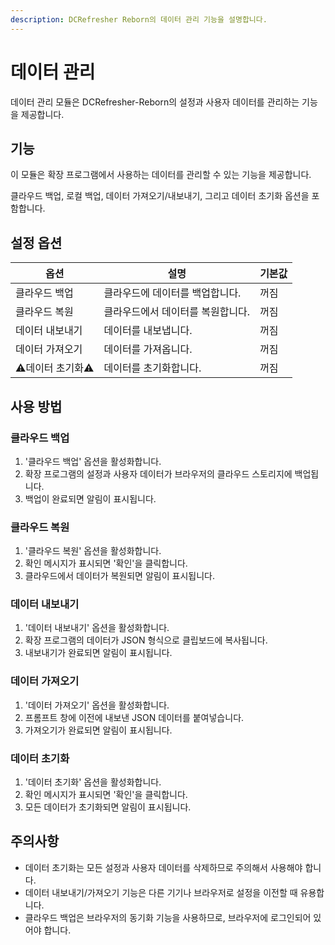 ```yaml
---
description: DCRefresher Reborn의 데이터 관리 기능을 설명합니다.
---
```


# 데이터 관리

데이터 관리 모듈은 DCRefresher-Reborn의 설정과 사용자 데이터를 관리하는 기능을 제공합니다.

## 기능

이 모듈은 확장 프로그램에서 사용하는 데이터를 관리할 수 있는 기능을 제공합니다.

클라우드 백업, 로컬 백업, 데이터 가져오기/내보내기, 그리고 데이터 초기화 옵션을 포함합니다.

## 설정 옵션

| 옵션          | 설명                 | 기본값 |
|-------------|--------------------|-----|
| 클라우드 백업     | 클라우드에 데이터를 백업합니다.  | 꺼짐  |
| 클라우드 복원     | 클라우드에서 데이터를 복원합니다. | 꺼짐  |
| 데이터 내보내기    | 데이터를 내보냅니다.        | 꺼짐  |
| 데이터 가져오기    | 데이터를 가져옵니다.        | 꺼짐  |
| ⚠️데이터 초기화⚠️ | 데이터를 초기화합니다.       | 꺼짐  |

## 사용 방법

### 클라우드 백업
1. '클라우드 백업' 옵션을 활성화합니다.
2. 확장 프로그램의 설정과 사용자 데이터가 브라우저의 클라우드 스토리지에 백업됩니다.
3. 백업이 완료되면 알림이 표시됩니다.

### 클라우드 복원
1. '클라우드 복원' 옵션을 활성화합니다.
2. 확인 메시지가 표시되면 '확인'을 클릭합니다.
3. 클라우드에서 데이터가 복원되면 알림이 표시됩니다.

### 데이터 내보내기
1. '데이터 내보내기' 옵션을 활성화합니다.
2. 확장 프로그램의 데이터가 JSON 형식으로 클립보드에 복사됩니다.
3. 내보내기가 완료되면 알림이 표시됩니다.

### 데이터 가져오기
1. '데이터 가져오기' 옵션을 활성화합니다.
2. 프롬프트 창에 이전에 내보낸 JSON 데이터를 붙여넣습니다.
3. 가져오기가 완료되면 알림이 표시됩니다.

### 데이터 초기화
1. '데이터 초기화' 옵션을 활성화합니다.
2. 확인 메시지가 표시되면 '확인'을 클릭합니다.
3. 모든 데이터가 초기화되면 알림이 표시됩니다.

## 주의사항

- 데이터 초기화는 모든 설정과 사용자 데이터를 삭제하므로 주의해서 사용해야 합니다.
- 데이터 내보내기/가져오기 기능은 다른 기기나 브라우저로 설정을 이전할 때 유용합니다.
- 클라우드 백업은 브라우저의 동기화 기능을 사용하므로, 브라우저에 로그인되어 있어야 합니다.
